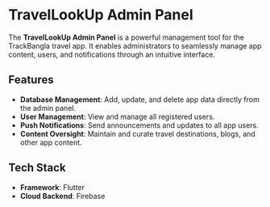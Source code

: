 # TravelLookUp Admin Panel  

The **TravelLookUp Admin Panel** is a powerful management tool for the TrackBangla travel app. It enables administrators to seamlessly manage app content, users, and notifications through an intuitive interface.  

## Features  

- **Database Management**: Add, update, and delete app data directly from the admin panel.  
- **User Management**: View and manage all registered users.  
- **Push Notifications**: Send announcements and updates to all app users.  
- **Content Oversight**: Maintain and curate travel destinations, blogs, and other app content.  

## Tech Stack  

- **Framework**: Flutter  
- **Cloud Backend**: Firebase 
